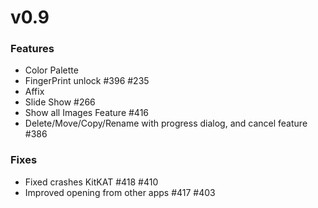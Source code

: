 v0.9
====

### Features
* Color Palette
* FingerPrint unlock #396 #235
* Affix
* Slide Show #266
* Show all Images Feature #416
* Delete/Move/Copy/Rename with progress dialog, and cancel feature #386

### Fixes

* Fixed crashes KitKAT #418 #410
* Improved opening from other apps #417 #403
